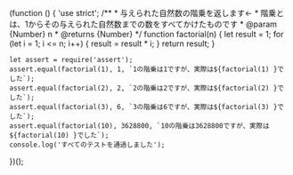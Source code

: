 (function () {
	'use strict';
	/**
	 * 与えられた自然数の階乗を返します←
	 * 階乗とは、1からその与えられた自然数までの数をすべてかけたものです
	 * @param {Number} n
	 * @returns {Number}
	 */
	function factorial(n) {
		let result = 1;
		for (let i = 1; i <= n; i++) {
        		result = result * i;
    		}
		return result;
	}

	let assert = require('assert');
	assert.equal(factorial(1), 1, `1の階乗は1ですが、実際は${factorial(1) }でした`);
	assert.equal(factorial(2), 2, `2の階乗は2ですが、実際は${factorial(2) }でした`);
	assert.equal(factorial(3), 6, `3の階乗は6ですが、実際は${factorial(3) }でした`);
	assert.equal(factorial(10), 3628800, `10の階乗は3628800ですが、実際は${factorial(10) }でした`);
	console.log('すべてのテストを通過しました');
})();
